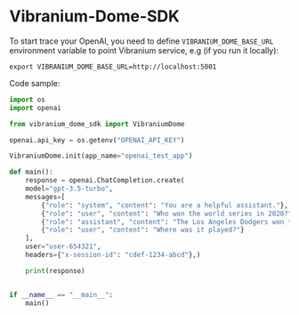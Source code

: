 # Vibranium-Dome-SDK

To start trace your OpenAI, you need to define `VIBRANIUM_DOME_BASE_URL` environment variable to point Vibranium service, e.g (if you run it locally):

```
export VIBRANIUM_DOME_BASE_URL=http://localhost:5001
```

Code sample:
```python
import os
import openai

from vibranium_dome_sdk import VibraniumDome

openai.api_key = os.getenv("OPENAI_API_KEY")

VibraniumDome.init(app_name="openai_test_app")

def main():
    response = openai.ChatCompletion.create(
    model="gpt-3.5-turbo",
    messages=[
        {"role": "system", "content": "You are a helpful assistant."},
        {"role": "user", "content": "Who won the world series in 2020?"},
        {"role": "assistant", "content": "The Los Angeles Dodgers won the World Series in 2020."},
        {"role": "user", "content": "Where was it played?"}
    ],
    user="user-654321",
    headers={"x-session-id": "cdef-1234-abcd"},)

    print(response)


if __name__ == "__main__":
    main()
```
